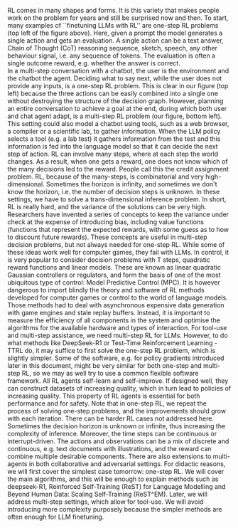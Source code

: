 RL comes in many shapes and forms. It is this variety that makes people work on the problem for years and still be surprised now and then.
To start, many examples of ``finetuning LLMs with RL'' are one-step RL problems (top left of the figure above). Here, given a prompt the model generates a single action and gets an evaluation. A single action can be a text answer, Chain of Thought (CoT) reasoning sequence, sketch, speech, any other behaviour signal, i.e. any sequence of tokens. The evaluation is often a single outcome reward, e.g. whether the answer is correct.  
In a multi-step conversation with a chatbot, the user is the environment and the chatbot the agent. Deciding what to say next, while the user does not provide any inputs, is a one-step RL problem. This is clear in our figure (top left) because the three actions can be easily combined into a single one without destroying the structure of the decision graph. However, planning an entire conversation to achieve a goal at the end, during which both user and chat agent adapt, is a multi-step RL problem (our figure, bottom left). This setting could also model a chatbot using tools, such as a web browser, a compiler or a scientific lab, to gather information.  When the LLM policy selects a tool (e.g. a lab test) it gathers information from the test and this information is fed into the language model so that it can decide the next step of action.
RL can involve many steps, where at each step the world changes. As a result, when one gets a reward, one does not know which of the many decisions led to the reward. People call this the credit assignment problem. 
RL, because of the many-steps, is combinatorial and very high-dimensional. Sometimes the horizon is infinity, and sometimes we don't know the horizon, i.e. the number of decision steps is unknown. In these settings, we have to solve a trans-dimensional inference problem. 
In short, RL is really hard, and the variance of the solutions can be very high. Researchers have invented a series of concepts to keep the variance under check at the expense of introducing bias, including value functions (functions that represent the expected rewards, with some guess as to how to discount future rewards). These concepts are useful in multi-step decision problems, but not always needed for one-step RL. While some of these ideas work well for computer games, they fail with LLMs.
In control, it is very popular to consider decision problems with T steps, quadratic reward functions and linear models. These are known as linear quadratic Gaussian controllers or regulators, and form the basis of one of the most ubiquitous type of control: Model Predictive Control (MPC).
It is however dangerous to import blindly the theory and software of RL methods developed for computer games or control to the world of language models. Those methods had to deal with asynchronous expensive data generation with game engines and stale replay buffers. Instead, it is important to measure the efficiency of all components in the system and optimise the algorithms for the available hardware and types of interaction.
For tool-use and multi-step assistance, we need multi-step RL for LLMs. However, to do what methods like DeepSeek-R1  or Test-Time Reinforcement Learning - TTRL do, it may suffice to first solve the one-step RL problem, which is slightly simpler. Some of the software, e.g. for policy gradients introduced later in this document, might be very similar for both one-step and multi-step RL, so we may as well try to use a common flexible software framework.
All RL agents self-learn and self-improve. If designed well, they can construct datasets of increasing quality, which in turn lead to policies of increasing quality. This property of RL agents is essential for both performance and for safety. Note that in one-step RL, we repeat the process of solving one-step problems, and the improvements should grow with each iteration. 
There can be harder RL cases not addressed here. Sometimes the decision horizon is unknown or infinite, thus increasing the complexity of inference. Moreover, the time steps can be continuous or interrupt-driven. The actions and observations can be a mix of discrete and continuous, e.g. text documents with illustrations, and the reward can combine multiple desirable components. There are also extensions to multi-agents in both collaborative and adversarial settings. 
For didactic reasons, we will first cover the simplest case tomorrow: one-step RL. We will cover the main algorithms, and this will be enough to explain methods such as deepseek-R1, Reinforced Self-Training (ReST) for Language Modelling and Beyond Human Data: Scaling Self-Training (ReST^EM). Later, we will address multi-step settings, which allow for tool-use. We will avoid introducing more complexity purposely because the simpler methods are often enough for LLM finetuning.